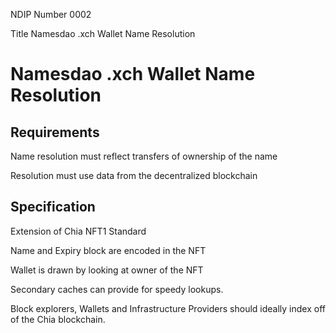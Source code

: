 NDIP Number 0002

Title Namesdao .xch Wallet Name Resolution

# Namesdao .xch Wallet Name Resolution

## Requirements

Name resolution must reflect transfers of ownership of the name

Resolution must use data from the decentralized blockchain


## Specification

Extension of Chia NFT1 Standard

Name and Expiry block are encoded in the NFT

Wallet is drawn by looking at owner of the NFT

Secondary caches can provide for speedy lookups.

Block explorers, Wallets and Infrastructure Providers should ideally index off of the Chia blockchain.
